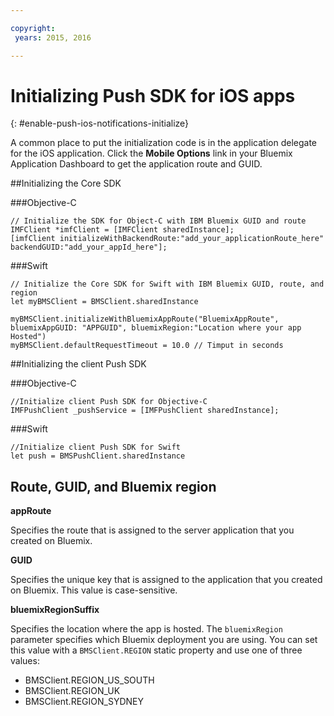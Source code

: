 ```yaml
---

copyright:
 years: 2015, 2016

---
```


# Initializing Push SDK for iOS apps
{: #enable-push-ios-notifications-initialize}

A common place to put the initialization code is in the application delegate for the iOS application.
Click the **Mobile Options** link in your Bluemix Application Dashboard to get the application route and GUID.

##Initializing the Core SDK

###Objective-C

```
// Initialize the SDK for Object-C with IBM Bluemix GUID and route
IMFClient *imfClient = [IMFClient sharedInstance];
[imfClient initializeWithBackendRoute:"add_your_applicationRoute_here" backendGUID:"add_your_appId_here"];
```

###Swift

```
// Initialize the Core SDK for Swift with IBM Bluemix GUID, route, and region
let myBMSClient = BMSClient.sharedInstance

myBMSClient.initializeWithBluemixAppRoute("BluemixAppRoute", bluemixAppGUID: "APPGUID", bluemixRegion:"Location where your app Hosted")
myBMSClient.defaultRequestTimeout = 10.0 // Timput in seconds
```

##Initializing the client Push SDK

###Objective-C

```
//Initialize client Push SDK for Objective-C
IMFPushClient _pushService = [IMFPushClient sharedInstance];
```

###Swift

```
//Initialize client Push SDK for Swift
let push = BMSPushClient.sharedInstance
```

## Route, GUID, and Bluemix region

**appRoute**

Specifies the route that is assigned to the server application that you created on Bluemix.

**GUID**

Specifies the unique key that is assigned to the application that you created on Bluemix. This value is case-sensitive.

**bluemixRegionSuffix**

Specifies the location where the app is hosted. The `bluemixRegion` parameter specifies which Bluemix deployment you are using. You can set this value with a `BMSClient.REGION` static property and use one of three values:

- BMSClient.REGION_US_SOUTH
- BMSClient.REGION_UK
- BMSClient.REGION_SYDNEY
